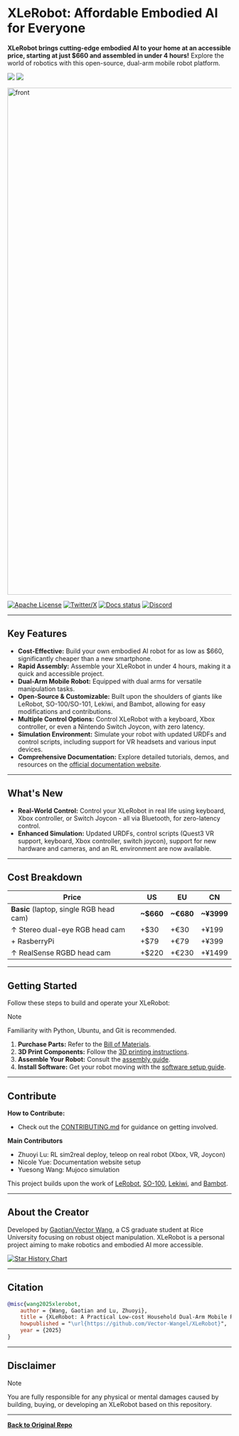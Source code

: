 # XLeRobot: Affordable Embodied AI for Everyone

**XLeRobot brings cutting-edge embodied AI to your home at an accessible price, starting at just $660 and assembled in under 4 hours!**  Explore the world of robotics with this open-source, dual-arm mobile robot platform.

[![](https://img.shields.io/badge/lang-en-blue.svg)](README.md)
[![](https://img.shields.io/badge/lang-中文-brown.svg)](README_CN.md)

[<img width="1725" height="1140" alt="front" src="https://github.com/user-attachments/assets/f9c454ee-2c46-42b4-a5d7-88834a1c95ab" />](https://xlerobot.readthedocs.io/en/latest/index.html)

[![Apache License](https://img.shields.io/badge/License-Apache%202.0-blue.svg)](https://opensource.org/licenses/Apache-2.0)
[![Twitter/X](https://img.shields.io/twitter/follow/VectorWang?style=social)](https://twitter.com/VectorWang2)
[![Docs status](https://img.shields.io/badge/docs-passing-brightgreen.svg)](https://xlerobot.readthedocs.io/en/latest/)
[![Discord](https://img.shields.io/badge/Discord-XLeRobot-7289da?style=flat&logo=discord&logoColor=white)](https://discord.gg/bjZveEUh6F)

---

## Key Features

*   **Cost-Effective:**  Build your own embodied AI robot for as low as $660, significantly cheaper than a new smartphone.
*   **Rapid Assembly:** Assemble your XLeRobot in under 4 hours, making it a quick and accessible project.
*   **Dual-Arm Mobile Robot:**  Equipped with dual arms for versatile manipulation tasks.
*   **Open-Source & Customizable:** Built upon the shoulders of giants like LeRobot, SO-100/SO-101, Lekiwi, and Bambot, allowing for easy modifications and contributions.
*   **Multiple Control Options:** Control XLeRobot with a keyboard, Xbox controller, or even a Nintendo Switch Joycon, with zero latency.
*   **Simulation Environment:**  Simulate your robot with updated URDFs and control scripts, including support for VR headsets and various input devices.
*   **Comprehensive Documentation:**  Explore detailed tutorials, demos, and resources on the [official documentation website](https://xlerobot.readthedocs.io/en/latest/index.html).

---

## What's New

*   **Real-World Control:**  Control your XLeRobot in real life using keyboard, Xbox controller, or Switch Joycon - all via Bluetooth, for zero-latency control.
*   **Enhanced Simulation:**  Updated URDFs, control scripts (Quest3 VR support, keyboard, Xbox controller, switch joycon), support for new hardware and cameras, and an RL environment are now available.

---

## Cost Breakdown

| Price                                       | US      | EU      | CN      |
| ------------------------------------------- | ------- | ------- | ------- |
| **Basic** (laptop, single RGB head cam)     | **~$660** | **~€680** | **~¥3999** |
| ↑ Stereo dual-eye RGB head cam              | +$30    | +€30    | +¥199   |
| + RasberryPi                                | +$79    | +€79    | +¥399   |
| ↑ RealSense RGBD head cam                  | +$220    | +€230    | +¥1499  |

---

## Getting Started

Follow these steps to build and operate your XLeRobot:

> [!NOTE]
> Familiarity with Python, Ubuntu, and Git is recommended.

1.  **Purchase Parts:**  Refer to the [Bill of Materials](https://xlerobot.readthedocs.io/en/latest/hardware/getting_started/material.html).
2.  **3D Print Components:**  Follow the [3D printing instructions](https://xlerobot.readthedocs.io/en/latest/hardware/getting_started/3d.html).
3.  **Assemble Your Robot:**  Consult the [assembly guide](https://xlerobot.readthedocs.io/en/latest/hardware/getting_started/assemble.html).
4.  **Install Software:**  Get your robot moving with the [software setup guide](https://xlerobot.readthedocs.io/en/latest/software/index.html).

---

## Contribute

**How to Contribute:**

*   Check out the [CONTRIBUTING.md](CONTRIBUTING.md) for guidance on getting involved.

**Main Contributors**

*   Zhuoyi Lu: RL sim2real deploy, teleop on real robot (Xbox, VR, Joycon)
*   Nicole Yue: Documentation website setup
*   Yuesong Wang: Mujoco simulation

This project builds upon the work of [LeRobot](https://github.com/huggingface/lerobot), [SO-100](https://github.com/TheRobotStudio/SO-ARM100), [Lekiwi](https://github.com/SIGRobotics-UIUC/LeKiwi), and [Bambot](https://github.com/timqian/bambot).

---

## About the Creator

Developed by [Gaotian/Vector Wang](https://vector-wangel.github.io/), a CS graduate student at Rice University focusing on robust object manipulation. XLeRobot is a personal project aiming to make robotics and embodied AI more accessible.

[![Star History Chart](https://api.star-history.com/svg?repos=Vector-Wangel/XLeRobot&type=Timeline)](https://star-history.com/#Vector-Wangel/XLeRobot&Timeline)

---

## Citation

```bibtex
@misc{wang2025xlerobot,
    author = {Wang, Gaotian and Lu, Zhuoyi},
    title = {XLeRobot: A Practical Low-cost Household Dual-Arm Mobile Robot Design for General Manipulation},
    howpublished = "\url{https://github.com/Vector-Wangel/XLeRobot}",
    year = {2025}
}
```
---

## Disclaimer

> [!NOTE]
> You are fully responsible for any physical or mental damages caused by building, buying, or developing an XLeRobot based on this repository.

---

**[Back to Original Repo](https://github.com/Vector-Wangel/XLeRobot)**